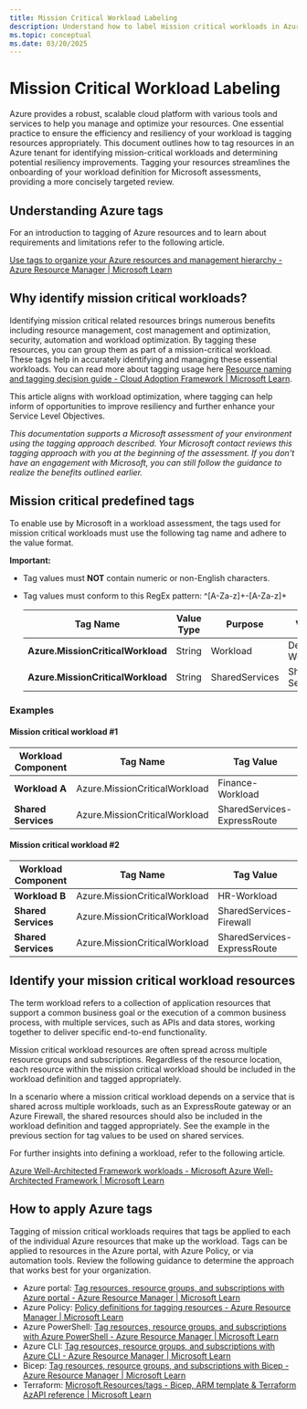 ```yaml
---
title: Mission Critical Workload Labeling
description: Understand how to label mission critical workloads in Azure for Microsoft workload assessments
ms.topic: conceptual
ms.date: 03/20/2025
---
```

# Mission Critical Workload Labeling

Azure provides a robust, scalable cloud platform with various tools and services to help you manage and optimize your resources. One essential practice to ensure the efficiency and resiliency of your workload is tagging resources appropriately. This document outlines how to tag resources in an Azure tenant for identifying mission-critical workloads and determining potential resiliency improvements. Tagging your resources streamlines the onboarding of your workload definition for Microsoft assessments, providing a more concisely targeted review.

## Understanding Azure tags

For an introduction to tagging of Azure resources and to learn about requirements and limitations refer to the following article.

[Use tags to organize your Azure resources and management hierarchy - Azure Resource Manager | Microsoft Learn](/azure/azure-resource-manager/management/tag-resources)

## Why identify mission critical workloads?

Identifying mission critical related resources brings numerous benefits including resource management, cost management and optimization, security, automation and workload optimization. By tagging these resources, you can group them as part of a mission-critical workload. These tags help in accurately identifying and managing these essential workloads. You can read more about tagging usage here [Resource naming and tagging decision guide - Cloud Adoption Framework | Microsoft Learn](/azure/cloud-adoption-framework/ready/azure-best-practices/resource-naming-and-tagging-decision-guide).

This article aligns with workload optimization, where tagging can help inform of opportunities to improve resiliency and further enhance your Service Level Objectives.

*This documentation supports a Microsoft assessment of your environment using the tagging approach described. Your Microsoft contact reviews this tagging approach with you at the beginning of the assessment. If you don't have an engagement with Microsoft, you can still follow the guidance to realize the benefits outlined earlier.*

## Mission critical predefined tags

To enable use by Microsoft in a workload assessment, the tags used for mission critical workloads must use the following tag name and adhere to the value format.

**Important:**

- Tag values must **NOT** contain numeric or non-English characters.
- Tag values must conform to this RegEx pattern: ^[A-Za-z]+-[A-Za-z]+

  | **Tag Name** | **Value Type** | **Purpose** | **Value Format** |
  |---|---|---|---|
  | **Azure.MissionCriticalWorkload** | String | Workload | DeptName-WorkloadName |
  | **Azure.MissionCriticalWorkload** | String | SharedServices | SharedServices-Service |

### Examples

#### Mission critical workload #1

| **Workload Component** | **Tag Name** | **Tag Value** |
|---|---|---|
| **Workload A** | Azure.MissionCriticalWorkload | Finance-Workload |
| **Shared Services** | Azure.MissionCriticalWorkload | SharedServices-ExpressRoute |

#### Mission critical workload #2

| **Workload Component** | **Tag Name** | **Tag Value** |
|---|---|---|
| **Workload B** | Azure.MissionCriticalWorkload | HR-Workload |
| **Shared Services** | Azure.MissionCriticalWorkload | SharedServices-Firewall |
| **Shared Services** | Azure.MissionCriticalWorkload | SharedServices-ExpressRoute |

## Identify your mission critical workload resources

The term workload refers to a collection of application resources that support a common business goal or the execution of a common business process, with multiple services, such as APIs and data stores, working together to deliver specific end-to-end functionality.

Mission critical workload resources are often spread across multiple resource groups and subscriptions. Regardless of the resource location, each resource within the mission critical workload should be included in the workload definition and tagged appropriately.

In a scenario where a mission critical workload depends on a service that is shared across multiple workloads, such as an ExpressRoute gateway or an Azure Firewall, the shared resources should also be included in the workload definition and tagged appropriately. See the example in the previous section for tag values to be used on shared services.

For further insights into defining a workload, refer to the following article.

[Azure Well-Architected Framework workloads - Microsoft Azure Well-Architected Framework | Microsoft Learn](/azure/well-architected/workloads)

## How to apply Azure tags

Tagging of mission critical workloads requires that tags be applied to each of the individual Azure resources that make up the workload. Tags can be applied to resources in the Azure portal, with Azure Policy, or via automation tools. Review the following guidance to determine the approach that works best for your organization.

- Azure portal: [Tag resources, resource groups, and subscriptions with Azure portal - Azure Resource Manager | Microsoft Learn](/azure/azure-resource-manager/management/tag-resources-portal)
- Azure Policy: [Policy definitions for tagging resources - Azure Resource Manager | Microsoft Learn](/azure/azure-resource-manager/management/tag-policies)
- Azure PowerShell: [Tag resources, resource groups, and subscriptions with Azure PowerShell - Azure Resource Manager | Microsoft Learn](/azure/azure-resource-manager/management/tag-resources-powershell)
- Azure CLI: [Tag resources, resource groups, and subscriptions with Azure CLI - Azure Resource Manager | Microsoft Learn](/azure/azure-resource-manager/management/tag-resources-cli)
- Bicep: [Tag resources, resource groups, and subscriptions with Bicep - Azure Resource Manager | Microsoft Learn](/azure/azure-resource-manager/management/tag-resources-bicep)
- Terraform: [Microsoft.Resources/tags - Bicep, ARM template & Terraform AzAPI reference | Microsoft Learn](/azure/templates/microsoft.resources/tags)
